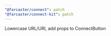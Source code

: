 ```yaml
---
"@farcaster/connect": patch
"@farcaster/connect-kit": patch
---
```


Lowercase URL/URI, add props to ConnectButton
